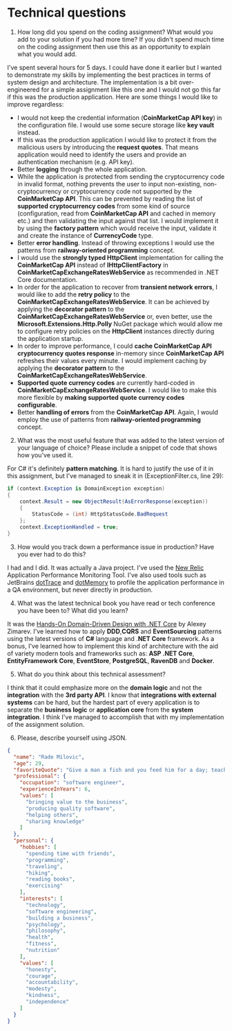 # Technical questions

1. How long did you spend on the coding assignment? What would you add to your solution if you had more time? If you didn't spend much time on the coding assignment then use this as an opportunity to explain what you would add.

I've spent several hours for 5 days. I could have done it earlier but I wanted to demonstrate my skills by implementing the
best practices in terms of system design and architecture. The implementation is a bit over-engineered for a simple assignment like this one and I would not go this far if this was the production application. Here are some things I would like to improve regardless:

 * I would not keep the credential information (**CoinMarketCap API key**) in the configuration file. I would use some secure storage like **key vault** instead.
 * If this was the production application I would like to protect it from the malicious users by introducing the **request quotes**. That means application would need to identify the users and provide an authentication mechanism (e.g. API key).
 * Better **logging** through the whole application.
 * While the application is protected from sending the cryptocurrency code in invalid format, nothing prevents the user to input non-existing, non-cryptocurrency or cryptocurrency code not supported by the **CoinMarketCap API**. This can be prevented by reading the list of **supported cryptocurrency codes** from some kind of source (configuration, read from **CoinMarketCap API** and cached in memory etc.) and then validating the input against that list. I would implement it by using the **factory pattern** which would receive the input, validate it and create the instance of **CurrencyCode** type.
 * Better **error handling**. Instead of throwing exceptions I would use the patterns from **railway-oriented programming** concept.
 * I would use the **strongly typed HttpClient** implementation for calling the **CoinMarketCap API** instead of **IHttpClientFactory** in **CoinMarketCapExchangeRatesWebService** as recommended in .NET Core documentation.
 * In order for the application to recover from **transient network errors**, I would like to add the **retry policy** to the **CoinMarketCapExchangeRatesWebService**. It can be achieved by applying the **decorator pattern** to the **CoinMarketCapExchangeRatesWebService** or, even better, use the **Microsoft.Extensions.Http.Polly** NuGet package which would allow me to configure retry policies on the **HttpClient** instances directly during the application startup.
 * In order to improve performance, I could **cache CoinMarketCap API cryptocurrency quotes response** in-memory since **CoinMarketCap API** refreshes their values every minute. I would implement caching by applying the **decorator pattern** to the **CoinMarketCapExchangeRatesWebService**.
 * **Supported quote currency codes** are currently hard-coded in **CoinMarketCapExchangeRatesWebService**. I would like to make this more flexible by **making supported quote currency codes configurable**.
 * Better **handling of errors** from the **CoinMarketCap API**. Again, I would employ the use of patterns from **railway-oriented programming** concept.

2. What was the most useful feature that was added to the latest version of your language of choice? Please include a snippet of code that shows how you've used it. 

For C# it's definitely **pattern matching**. It is hard to justify the use of it in this assignment, but I've managed to sneak it in (ExceptionFilter.cs, line 29):

```cs
if (context.Exception is DomainException exception)
{
    context.Result = new ObjectResult(AsErrorResponse(exception))
    {
        StatusCode = (int) HttpStatusCode.BadRequest
    };
    context.ExceptionHandled = true;
}
```

3. How would you track down a performance issue in production? Have you ever had to do this?

I had and I did. It was actually a Java project. I've used the [New Relic](https://newrelic.com/) Application Performance Monitoring Tool. I've also used tools such as JetBrains [dotTrace](https://www.jetbrains.com/profiler/) and [dotMemory](https://www.jetbrains.com/dotmemory/)  to profile the application performance in a QA environment, but never directly in production.

4. What was the latest technical book you have read or tech conference you have been to? What did you learn?

It was the [Hands-On Domain-Driven Design with .NET Core](https://www.amazon.com/gp/product/1788834097/ref=dbs_a_def_rwt_bibl_vppi_i0) by Alexey Zimarev. I've learned how to apply **DDD**,**CQRS** and **EventSourcing** patterns using the latest versions of **C#** language and .**NET Core** framework. 
As a bonus, I've learned how to implement this kind of architecture with the aid of variety modern tools and frameworks such as: **ASP .NET Core**, **EntityFramework Core**, **EventStore**,  **PostgreSQL**, **RavenDB** and **Docker**. 

5. What do you think about this technical assessment?

I think that it could emphasize more on the **domain logic** and not the **integration** with the **3rd party API**. I know that **integrations with external systems** can be hard, but the hardest part of every application is to separate the **business logic** or **application core** from the **system integration**. I think I've managed to accomplish that with my implementation of the assignment solution.

6. Please, describe yourself using JSON. 

```json
{
  "name": "Rade Milovic",
  "age": 29,
  "favoriteQuote": "Give a man a fish and you feed him for a day; teach a man to fish and you feed him for a lifetime.",
  "professional": {
    "occupation": "software engineer",
    "experienceInYears": 6,
    "values": [
      "bringing value to the business",
      "producing quality software",
      "helping others",
      "sharing knowledge"
    ]
  },
  "personal": {
    "hobbies": [
      "spending time with friends",
      "programming",
      "traveling",
      "hiking",
      "reading books",
      "exercising"
    ],
    "interests": [
      "technology",
      "software engineering",
      "building a business",
      "psychology",
      "philosophy",
      "health",
      "fitness",
      "nutrition"
    ],
    "values": [
      "honesty",
      "courage",
      "accountability",
      "modesty",
	  "kindness",
      "independence"
    ]
  }
}
```